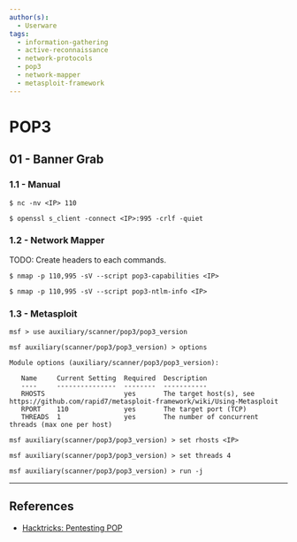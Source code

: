 ```yaml
---
author(s):
  - Userware
tags:
  - information-gathering
  - active-reconnaissance
  - network-protocols
  - pop3
  - network-mapper
  - metasploit-framework
---
```

# POP3

## 01 - Banner Grab

### 1.1 - Manual

```
$ nc -nv <IP> 110

$ openssl s_client -connect <IP>:995 -crlf -quiet
```

### 1.2 - Network Mapper

TODO: Create headers to each commands.

```
$ nmap -p 110,995 -sV --script pop3-capabilities <IP>
```

```
$ nmap -p 110,995 -sV --script pop3-ntlm-info <IP>
```

### 1.3 - Metasploit

```
msf > use auxiliary/scanner/pop3/pop3_version

msf auxiliary(scanner/pop3/pop3_version) > options

Module options (auxiliary/scanner/pop3/pop3_version):

   Name     Current Setting  Required  Description
   ----     ---------------  --------  -----------
   RHOSTS                    yes       The target host(s), see https://github.com/rapid7/metasploit-framework/wiki/Using-Metasploit
   RPORT    110              yes       The target port (TCP) 
   THREADS  1                yes       The number of concurrent threads (max one per host)

msf auxiliary(scanner/pop3/pop3_version) > set rhosts <IP>

msf auxiliary(scanner/pop3/pop3_version) > set threads 4

msf auxiliary(scanner/pop3/pop3_version) > run -j
```

---
## References

- [Hacktricks: Pentesting POP](https://book.hacktricks.xyz/pentesting/pentesting-pop)
